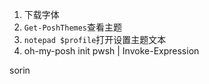 1. 下载字体
2. `Get-PoshThemes`查看主题
3. `notepad $profile`打开设置主题文本
4. oh-my-posh init pwsh | Invoke-Expression

sorin